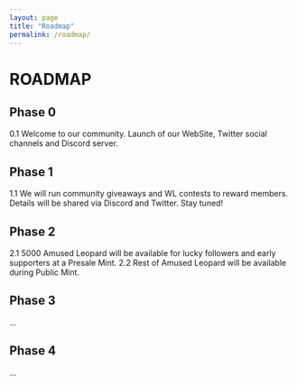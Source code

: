 ```yaml
---
layout: page
title: "Roadmap"
permalink: /roadmap/
---
```


# ROADMAP

## Phase 0
0.1 Welcome to our community. 
    Launch of our WebSite, Twitter social channels and Discord server.

## Phase 1
1.1 We will run community giveaways and WL contests to reward members. 
      Details will be shared via Discord and Twitter. Stay tuned!

## Phase 2
2.1 5000 Amused Leopard will be available for lucky followers and early supporters at a Presale Mint.
2.2 Rest of Amused Leopard will be available during Public Mint.

## Phase 3
...

## Phase 4
...